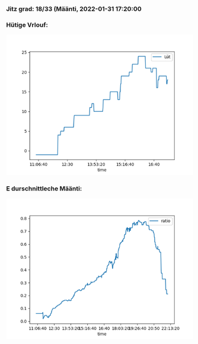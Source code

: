 ### Jitz grad: 18/33 (Määnti, 2022-01-31 17:20:00

### Hütige Vrlouf:
![Graph](Today.png)

### E durschnittleche Määnti:
![Graph](Määnti.png)